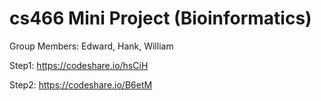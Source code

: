 # cs466 Mini Project (Bioinformatics)

Group Members:
Edward, Hank, William

Step1:
https://codeshare.io/hsCiH

Step2:
https://codeshare.io/B6etM
